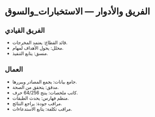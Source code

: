 # الفريق والأدوار — الاستخبارات_والسوق

## الفريق القيادي
- قائد القطاع: يعتمد المخرجات.
- محلل: يحول الأهداف لمهام.
- منسق: يتابع التنفيذ.

## العمال
- جامع بيانات: يجمع المصادر ويبررها.
- مدقق: يتحقق من الصحة.
- كاتب ملخصات: ينتج 64/256 حرف.
- منظم فهارس: يحدث الطبقات.
- مراقب جودة: يراجع النتائج.
- مراقب تكلفة: يتابع الاستدعاءات.


